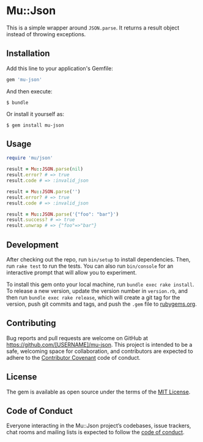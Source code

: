 # Mu::Json

This is a simple wrapper around `JSON.parse`.
It returns a result object instead of throwing exceptions.

## Installation

Add this line to your application's Gemfile:

```ruby
gem 'mu-json'
```

And then execute:

    $ bundle

Or install it yourself as:

    $ gem install mu-json

## Usage

```ruby
require 'mu/json'

result = Mu::JSON.parse(nil)
result.error? # => true
result.code # => :invalid_json

result = Mu::JSON.parse('')
result.error? # => true
result.code # => :invalid_json

result = Mu::JSON.parse('{"foo": "bar"}')
result.success? # => true
result.unwrap # => {"foo"=>"bar"}
```

## Development

After checking out the repo, run `bin/setup` to install dependencies. Then, run `rake test` to run the tests. You can also run `bin/console` for an interactive prompt that will allow you to experiment.

To install this gem onto your local machine, run `bundle exec rake install`. To release a new version, update the version number in `version.rb`, and then run `bundle exec rake release`, which will create a git tag for the version, push git commits and tags, and push the `.gem` file to [rubygems.org](https://rubygems.org).

## Contributing

Bug reports and pull requests are welcome on GitHub at https://github.com/[USERNAME]/mu-json. This project is intended to be a safe, welcoming space for collaboration, and contributors are expected to adhere to the [Contributor Covenant](http://contributor-covenant.org) code of conduct.

## License

The gem is available as open source under the terms of the [MIT License](https://opensource.org/licenses/MIT).

## Code of Conduct

Everyone interacting in the Mu::Json project’s codebases, issue trackers, chat rooms and mailing lists is expected to follow the [code of conduct](https://github.com/[USERNAME]/mu-json/blob/master/CODE_OF_CONDUCT.md).
